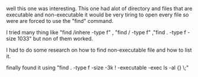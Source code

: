 well this one was interesting.
This one had alot of directory and files that are executable and non-executable it would be very tiring to open every file so were are forced to use the "find" command.

I tried many thing like "find /inhere -type f" , "find / -type f" ,"find . -type f -size 1033" but non of them worked.

I had to do some research on how to find non-executable file and how to list it.

finally found it using "find . -type f -size -3k ! -executable -exec ls -al {} \\;"
